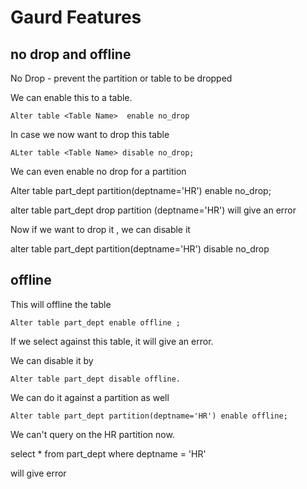 # Gaurd Features 

## no drop and offline 

No Drop - prevent the partition or table to be dropped 

We can enable this to a table. 

    Alter table <Table Name>  enable no_drop 

In case we now want to drop this table 

    ALter table <Table Name> disable no_drop;

We can even enable no drop for a partition

Alter table part_dept partition(deptname='HR') enable no_drop;

alter table part_dept drop partition (deptname='HR') 
will give an error 

Now if we want to drop it , we can disable it 

alter table part_dept partition(deptname='HR') disable no_drop 

## offline 

This will offline the table 

    Alter table part_dept enable offline ;

If we select against this table, it will give an error. 

We can disable it by 

    Alter table part_dept disable offline. 

We can do it against a partition as well 

    Alter table part_dept partition(deptname='HR') enable offline; 

We can't query on the HR partition now. 

select * from part_dept where deptname = 'HR' 

will give error
